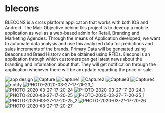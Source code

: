 # blecons
BLECONS is a cross platform application that works with both IOS and Android. The Main Objective behind this project is to develop a mobile application as well as a web-based admin for Retail, Branding and Marketing Agencies. Through the means of Application developed, we want to automate data analysis and use this analyzed data for predictions and sales increments of the brands. Primary Data will be generated using Beacons and Brand History can be obtained using RFIDs.
Blecons is an application through which customers can get latest news about the branding and information about that. They will get notification through the application whenever there will be an update regarding the price or sale.


![app design](https://user-images.githubusercontent.com/52605767/86778662-42f23700-c078-11ea-878a-cbab87be9272.png)
![Capture](https://user-images.githubusercontent.com/52605767/86778671-44bbfa80-c078-11ea-93ed-339776470824.PNG)
![Capture1](https://user-images.githubusercontent.com/52605767/86778675-44bbfa80-c078-11ea-9630-139dae292ec5.PNG)
![Capture2](https://user-images.githubusercontent.com/52605767/86778676-45549100-c078-11ea-985f-d0d22b8125fa.PNG)
![Capture3](https://user-images.githubusercontent.com/52605767/86778678-45549100-c078-11ea-9816-c0aad6694e13.PNG)
![Capture4](https://user-images.githubusercontent.com/52605767/86778679-45ed2780-c078-11ea-91dd-611f58e30217.PNG)
![notify](https://user-images.githubusercontent.com/52605767/86778682-4685be00-c078-11ea-943a-44189fff04e9.jpg)
![PHOTO-2020-03-27-17-20-23_1](https://user-images.githubusercontent.com/52605767/86778684-4685be00-c078-11ea-8597-3562c537bf4d.jpg)
![PHOTO-2020-03-27-17-20-24](https://user-images.githubusercontent.com/52605767/86778686-471e5480-c078-11ea-857a-3fa28bd45bf0.jpg)
![PHOTO-2020-03-27-17-20-24_1](https://user-images.githubusercontent.com/52605767/86778688-471e5480-c078-11ea-9aae-5e58bdbceb03.jpg)
![PHOTO-2020-03-27-17-20-25](https://user-images.githubusercontent.com/52605767/86778692-47b6eb00-c078-11ea-85b9-57528600d23c.jpg)
![PHOTO-2020-03-27-17-20-25_1](https://user-images.githubusercontent.com/52605767/86778693-484f8180-c078-11ea-91a7-c725aa075ef4.jpg)
![PHOTO-2020-03-27-17-20-25_2](https://user-images.githubusercontent.com/52605767/86778695-484f8180-c078-11ea-9028-61004dfb04fd.jpg)
![PHOTO-2020-03-27-17-20-26](https://user-images.githubusercontent.com/52605767/86778696-48e81800-c078-11ea-9feb-a39deaab9a3a.jpg)
![PHOTO-2020-03-27-17-20-27](https://user-images.githubusercontent.com/52605767/86778698-48e81800-c078-11ea-8daf-8d6ad8053bbd.jpg)
